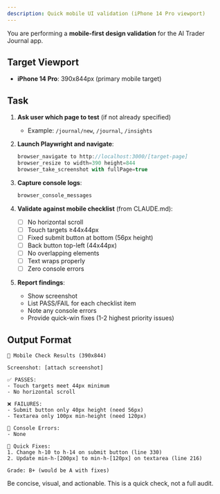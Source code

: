 ```yaml
---
description: Quick mobile UI validation (iPhone 14 Pro viewport)
---
```


You are performing a **mobile-first design validation** for the AI Trader Journal app.

## Target Viewport
- **iPhone 14 Pro**: 390x844px (primary mobile target)

## Task

1. **Ask user which page to test** (if not already specified)
   - Example: `/journal/new`, `/journal`, `/insights`

2. **Launch Playwright and navigate**:
   ```typescript
   browser_navigate to http://localhost:3000/[target-page]
   browser_resize to width=390 height=844
   browser_take_screenshot with fullPage=true
   ```

3. **Capture console logs**:
   ```typescript
   browser_console_messages
   ```

4. **Validate against mobile checklist** (from CLAUDE.md):
   - [ ] No horizontal scroll
   - [ ] Touch targets ≥44x44px
   - [ ] Fixed submit button at bottom (56px height)
   - [ ] Back button top-left (44x44px)
   - [ ] No overlapping elements
   - [ ] Text wraps properly
   - [ ] Zero console errors

5. **Report findings**:
   - Show screenshot
   - List PASS/FAIL for each checklist item
   - Note any console errors
   - Provide quick-win fixes (1-2 highest priority issues)

## Output Format

```
📱 Mobile Check Results (390x844)

Screenshot: [attach screenshot]

✅ PASSES:
- Touch targets meet 44px minimum
- No horizontal scroll

❌ FAILURES:
- Submit button only 40px height (need 56px)
- Textarea only 100px min-height (need 120px)

🔴 Console Errors:
- None

🔧 Quick Fixes:
1. Change h-10 to h-14 on submit button (line 330)
2. Update min-h-[200px] to min-h-[120px] on textarea (line 216)

Grade: B+ (would be A with fixes)
```

Be concise, visual, and actionable. This is a quick check, not a full audit.
